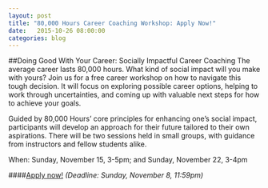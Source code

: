 ```yaml
---
layout: post
title: "80,000 Hours Career Coaching Workshop: Apply Now!"
date:   2015-10-26 08:00:00
categories: blog
---
```


##Doing Good With Your Career: Socially Impactful Career Coaching
The average career lasts 80,000 hours.
What kind of social impact will you make with yours?
Join us for a free career workshop on how to navigate this tough decision.
It will focus on exploring possible career options, helping to work through uncertainties, and coming up with valuable next steps for how to achieve your goals.

Guided by 80,000 Hours’ core principles for enhancing one’s social impact, participants will develop an approach for their future tailored to their own aspirations.
There will be two sessions held in small groups, with guidance from instructors and fellow students alike.

When: Sunday, November 15, 3-5pm; and Sunday, November 22, 3-4pm

####[Apply now!](http://bit.ly/80k_workshop) 
*(Deadline: Sunday, November 8, 11:59pm)*
